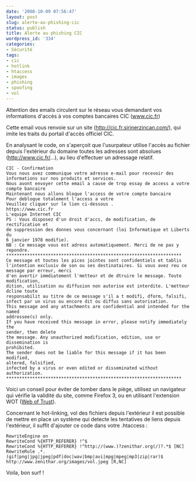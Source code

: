 ```yaml
---
date: '2008-10-09 07:56:47'
layout: post
slug: alerte-au-phishing-cic
status: publish
title: Alerte au phishing CIC
wordpress_id: '334'
categories:
- Sécurité
tags:
- cic
- hotlink
- htaccess
- images
- phishing
- spoofing
- vol
---
```


Attention des emails circulent sur le réseau vous demandant vos informations d'accès à vos comptes bancaires CIC (www.cic.fr)

Cette email vous renvoie sur un site (http://cic.fr.sirinerzincan.com/), qui imite les traits du portail d'accès officiel CIC.

En analysant le code, on s'aperçoit que l'usurpateur utilise l'accès au fichier depuis l'extérieur du domaine toutes les adresses sont absolues (http://www.cic.fr/...), au lieu d'effectuer un adressage relatif.

```
CIC - Confirmation
Vous nous avez communique votre adresse e-mail pour recevoir des informations sur nos produits et services.
Nous avont envoyer cette email a cause de trop essay de access a votre compte bancaire
Maintenant nous allons bloque l'access de votre compte bancaire
Pour debloque totalement l'access a votre
Veuillez cliquer sur le lien ci-dessous .
https://www.cic.fr
L'equipe Internet CIC
PS : Vous disposez d'un droit d'accs, de modification, de rectification et
de suppression des donnes vous concernant (loi Informatique et Liberts du
6 janvier 1978 modifie).
NB : Ce message vous est adress automatiquement. Merci de ne pas y repondre.
*******************************************************************
Ce message et toutes les pices jointes sont confidentiels et tablis
l'intention exclusiv de son ou ses destinataires. Si vous avez reu ce message par erreur, merci
d'en avertir immdiatement l'metteur et de dtruire le message. Toute modification,
dition, utilisation ou diffusion non autorise est interdite. L'metteur dcline toute
responsabilit au titre de ce message s'il a t modifi, dform, falsifi, infect par un virus ou encore dit ou diffus sans autorisation.
This message and any attachments are confidential and intended for the named
addressee(s) only.
If you have received this message in error, please notify immediately the
sender, then delete
the message. Any unauthorized modification, edition, use or dissemination is
prohibited.
The sender does not be liable for this message if it has been modified,
altered, falsified,
infected by a virus or even edited or disseminated without authorization.
*******************************************************************
```

Voici un conseil pour éviter de tomber dans le piège, utilisez un navigateur qui vérifie la validité du site, comme Firefox 3, ou en utilisant l'extension WOT ([Web of Trust](http://www.mywot.com/)).

Concernant le hot-linking, vol des fichiers depuis l'extérieur il est possible de mettre en place un système qui detecte les tentatives de liens depuis l'extérieur, il suffit d'ajouter ce code dans votre .htaccess :

```
RewriteEngine on
RewriteCond %{HTTP_REFERER} !^$
RewriteCond %{HTTP_REFERER} !^http://(www.)?zenithar.org(/)?.*$ [NC]
RewriteRule .*.(gif|png|jpg|jpeg|pdf|doc|wav|bmp|avi|mpg|mpeg|mp3|zip|rar)$ http://www.zenithar.org/images/vol.jpeg [R,NC]
```

Voila, bon surf !
